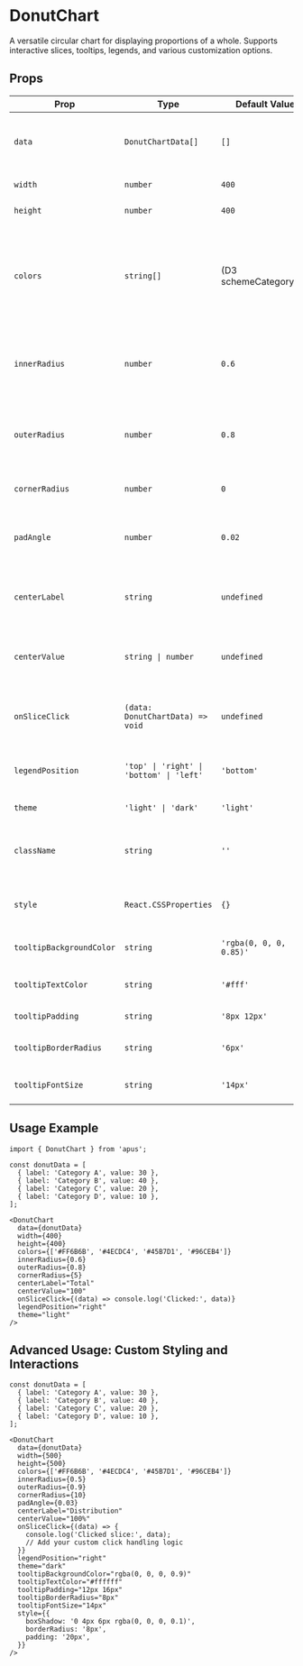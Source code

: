 # DonutChart

A versatile circular chart for displaying proportions of a whole. Supports interactive slices, tooltips, legends, and various customization options.

## Props

| Prop                   | Type                                                         | Default Value                      | Description                                                                                             |
|------------------------|--------------------------------------------------------------|------------------------------------|---------------------------------------------------------------------------------------------------------|
| `data`                 | `DonutChartData[]`                                          | `[]`                               | Array of data points (label-value pairs).                                                               |
| `width`                | `number`                                                     | `400`                              | Width of the chart.                                                                                     |
| `height`               | `number`                                                     | `400`                              | Height of the chart.                                                                                    |
| `colors`               | `string[]`                                                   | (D3 schemeCategory10)              | Array of colors for the slices. Colors will cycle if there are more data points than colors.            |
| `innerRadius`          | `number`                                                     | `0.6`                              | Inner radius of the donut (0-1, relative to outer radius).                                              |
| `outerRadius`          | `number`                                                     | `0.8`                              | Outer radius of the donut (0-1, relative to chart size).                                                |
| `cornerRadius`         | `number`                                                     | `0`                                | Corner radius for the slices.                                                                           |
| `padAngle`             | `number`                                                     | `0.02`                             | Padding angle between slices in radians.                                                                |
| `centerLabel`          | `string`                                                     | `undefined`                        | Text to display in the center of the donut.                                                             |
| `centerValue`          | `string \| number`                                         | `undefined`                        | Value to display in the center of the donut.                                                            |
| `onSliceClick`         | `(data: DonutChartData) => void`                            | `undefined`                        | Callback function when a slice is clicked.                                                              |
| `legendPosition`       | `'top' \| 'right' \| 'bottom' \| 'left'`                    | `'bottom'`                         | Position of the legend relative to the chart.                                                           |
| `theme`                | `'light' \| 'dark'`                                        | `'light'`                          | Theme for the chart.                                                                                    |
| `className`            | `string`                                                     | `''`                               | Additional CSS class name for the container.                                                            |
| `style`                | `React.CSSProperties`                                        | `{}`                               | Additional CSS styles for the container.                                                                |
| `tooltipBackgroundColor` | `string`                                                     | `'rgba(0, 0, 0, 0.85)'`            | Background color for the tooltip.                                                                       |
| `tooltipTextColor`     | `string`                                                     | `'#fff'`                           | Text color for the tooltip.                                                                             |
| `tooltipPadding`       | `string`                                                     | `'8px 12px'`                       | Padding for the tooltip.                                                                                |
| `tooltipBorderRadius`  | `string`                                                     | `'6px'`                            | Border radius for the tooltip.                                                                          |
| `tooltipFontSize`      | `string`                                                     | `'14px'`                           | Font size for the tooltip.                                                                              |

## Usage Example

```tsx
import { DonutChart } from 'apus';

const donutData = [
  { label: 'Category A', value: 30 },
  { label: 'Category B', value: 40 },
  { label: 'Category C', value: 20 },
  { label: 'Category D', value: 10 },
];

<DonutChart
  data={donutData}
  width={400}
  height={400}
  colors={['#FF6B6B', '#4ECDC4', '#45B7D1', '#96CEB4']}
  innerRadius={0.6}
  outerRadius={0.8}
  cornerRadius={5}
  centerLabel="Total"
  centerValue="100"
  onSliceClick={(data) => console.log('Clicked:', data)}
  legendPosition="right"
  theme="light"
/>
```

## Advanced Usage: Custom Styling and Interactions

```tsx
const donutData = [
  { label: 'Category A', value: 30 },
  { label: 'Category B', value: 40 },
  { label: 'Category C', value: 20 },
  { label: 'Category D', value: 10 },
];

<DonutChart
  data={donutData}
  width={500}
  height={500}
  colors={['#FF6B6B', '#4ECDC4', '#45B7D1', '#96CEB4']}
  innerRadius={0.5}
  outerRadius={0.9}
  cornerRadius={10}
  padAngle={0.03}
  centerLabel="Distribution"
  centerValue="100%"
  onSliceClick={(data) => {
    console.log('Clicked slice:', data);
    // Add your custom click handling logic
  }}
  legendPosition="right"
  theme="dark"
  tooltipBackgroundColor="rgba(0, 0, 0, 0.9)"
  tooltipTextColor="#ffffff"
  tooltipPadding="12px 16px"
  tooltipBorderRadius="8px"
  tooltipFontSize="14px"
  style={{
    boxShadow: '0 4px 6px rgba(0, 0, 0, 0.1)',
    borderRadius: '8px',
    padding: '20px',
  }}
/>
```
